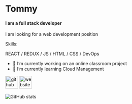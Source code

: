 # Tommy
#### I am a full stack developer
I am looking for a web development position

Skills: 

REACT / REDUX / JS / HTML / CSS / DevOps

- 🔭 I’m currently working on an online classroom project 
- 🌱 I’m currently learning Cloud Management 


[<img src='https://cdn.jsdelivr.net/npm/simple-icons@3.0.1/icons/github.svg' alt='github' height='40'>](https://github.com/tommy-yoon)  [<img src='https://cdn.jsdelivr.net/npm/simple-icons@3.0.1/icons/icloud.svg' alt='website' height='40'>](https://tommy-yoon.github.io/)  

![GitHub stats](https://github-readme-stats.vercel.app/api?username=tommy-yoon&show_icons=true&count_private=true)  

